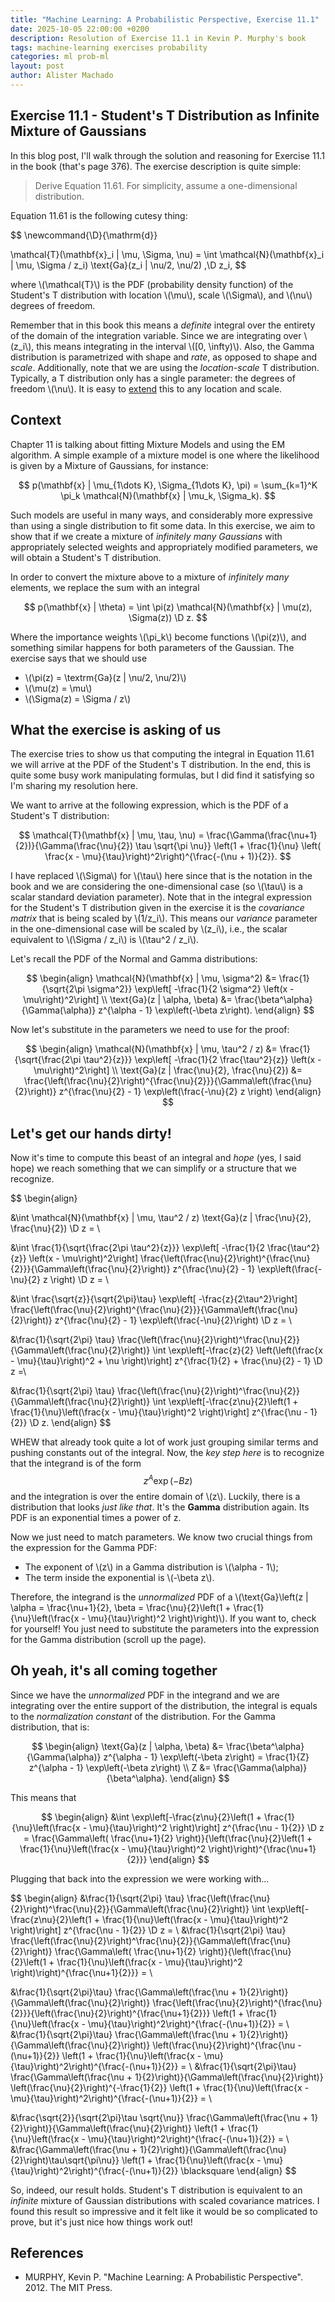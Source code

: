 ```yaml
---
title: "Machine Learning: A Probabilistic Perspective, Exercise 11.1"
date: 2025-10-05 22:00:00 +0200
description: Resolution of Exercise 11.1 in Kevin P. Murphy's book
tags: machine-learning exercises probability
categories: ml prob-ml
layout: post
author: Alister Machado
---
```



## Exercise 11.1 - Student's T Distribution as Infinite Mixture of Gaussians

In this blog post, I'll walk through the solution and reasoning for Exercise 11.1 in the book
(that's page 376). The exercise description is quite simple:

> Derive Equation 11.61. For simplicity, assume a one-dimensional distribution.

Equation 11.61 is the following cutesy thing:

$$
\newcommand{\D}{\mathrm{d}}

\mathcal{T}(\mathbf{x}_i | \mu, \Sigma, \nu) = \int \mathcal{N}(\mathbf{x}_i | \mu, \Sigma / z_i) \text{Ga}(z_i | \nu/2, \nu/2) \,\D z_i,
$$

where \\(\mathcal{T}\\) is the PDF (probability density function) of the Student's T distribution with location \\(\mu\\), scale \\(\Sigma\\), and \\(\nu\\) degrees of freedom.

Remember that in this book this means a _definite_ integral over the entirety of the domain of the integration variable. Since we are integrating over \\(z_i\\), this means integrating in the interval \\([0, \infty)\\). Also, the Gamma distribution is parametrized with shape and _rate_, as opposed to shape and _scale_. Additionally, note that we are using the _location-scale_ T distribution. Typically, a T distribution only has a single parameter: the degrees of freedom \\(\nu\\). It is easy to [extend](https://en.wikipedia.org/wiki/Student%27s_t-distribution#Location-scale_t_distribution) this to any location and scale.

## Context

Chapter 11 is talking about fitting Mixture Models and using the EM algorithm. A simple example of a mixture model is one where the likelihood is given by a Mixture of Gaussians, for instance:

$$
p(\mathbf{x} | \mu_{1\dots K}, \Sigma_{1\dots K}, \pi) = \sum_{k=1}^K \pi_k \mathcal{N}(\mathbf{x} | \mu_k, \Sigma_k).
$$

Such models are useful in many ways, and considerably more expressive than using a single distribution to fit some data. In this exercise, we aim to show that if we create a mixture of _infinitely many Gaussians_ with appropriately selected weights and appropriately modified parameters, we will obtain a Student's T distribution.

In order to convert the mixture above to a mixture of _infinitely many_ elements, we replace the sum with an integral

$$
p(\mathbf{x} | \theta) = \int \pi(z) \mathcal{N}(\mathbf{x} | \mu(z), \Sigma(z)) \D z.
$$

Where the importance weights \\(\pi_k\\) become functions  \\(\pi(z)\\), and something similar happens for both parameters of the Gaussian. The exercise says that we should use
* \\(\pi(z) = \textrm{Ga}(z \| \nu/2, \nu/2)\\)
* \\(\mu(z) = \mu\\)
* \\(\Sigma(z) = \Sigma / z\\)

## What the exercise is asking of us

The exercise tries to show us that computing the integral in Equation 11.61 we will arrive at the PDF of the Student's T distribution. In the end, this is quite some busy work manipulating formulas, but I did find it satisfying so I'm sharing my resolution here.

We want to arrive at the following expression, which is the PDF of a Student's T distribution:

$$
\mathcal{T}(\mathbf{x} | \mu, \tau, \nu) = \frac{\Gamma(\frac{\nu+1}{2})}{\Gamma(\frac{\nu}{2}) \tau \sqrt{\pi \nu}}
\left(1 + \frac{1}{\nu} \left( \frac{x - \mu}{\tau}\right)^2\right)^{\frac{-(\nu + 1)}{2}}.
$$

I have replaced \\(\Sigma\\) for \\(\tau\\) here since that is the notation in the book and we are considering the one-dimensional case (so \\(\tau\\) is a scalar standard deviation parameter). Note that in the integral expression for the Student's T distribution given in the exercise it is the _covariance matrix_ that is being scaled by \\(1/z_i\\). This means our _variance_ parameter in the one-dimensional case will be scaled by \\(z_i\\), i.e., the scalar equivalent to \\(\Sigma / z_i\\) is \\(\tau^2 / z_i\\).

Let's recall the PDF of the Normal and Gamma distributions:


$$
\begin{align}
\mathcal{N}(\mathbf{x} | \mu, \sigma^2) &= \frac{1}{\sqrt{2\pi \sigma^2}} \exp\left[ -\frac{1}{2 \sigma^2} \left(x - \mu\right)^2\right] \\
\text{Ga}(z | \alpha, \beta) &= \frac{\beta^\alpha}{\Gamma(\alpha)} z^{\alpha - 1} \exp\left(-\beta z\right).
\end{align}
$$

Now let's substitute in the parameters we need to use for the proof:

$$
\begin{align}
\mathcal{N}(\mathbf{x} | \mu, \tau^2 / z) &= \frac{1}{\sqrt{\frac{2\pi \tau^2}{z}}} \exp\left[ -\frac{1}{2 \frac{\tau^2}{z}} \left(x - \mu\right)^2\right] \\
\text{Ga}(z | \frac{\nu}{2}, \frac{\nu}{2}) &= \frac{\left(\frac{\nu}{2}\right)^{\frac{\nu}{2}}}{\Gamma\left(\frac{\nu}{2}\right)} z^{\frac{\nu}{2} - 1} \exp\left(\frac{-\nu}{2} z \right)
\end{align}
$$

## Let's get our hands dirty!

Now it's time to compute this beast of an integral and _hope_ (yes, I said hope) we reach something that we can simplify or a structure that we recognize.

$$
\begin{align}

&\int \mathcal{N}(\mathbf{x} | \mu, \tau^2 / z) \text{Ga}(z | \frac{\nu}{2}, \frac{\nu}{2}) \D z = \\

&\int \frac{1}{\sqrt{\frac{2\pi \tau^2}{z}}} \exp\left[ -\frac{1}{2 \frac{\tau^2}{z}} \left(x - \mu\right)^2\right] \frac{\left(\frac{\nu}{2}\right)^{\frac{\nu}{2}}}{\Gamma\left(\frac{\nu}{2}\right)} z^{\frac{\nu}{2} - 1} \exp\left(\frac{-\nu}{2} z \right) \D z = \\

&\int \frac{\sqrt{z}}{\sqrt{2\pi}\tau} \exp\left[ -\frac{z}{2\tau^2}\right] \frac{\left(\frac{\nu}{2}\right)^{\frac{\nu}{2}}}{\Gamma\left(\frac{\nu}{2}\right)} z^{\frac{\nu}{2} - 1} \exp\left(\frac{-\nu}{2}\right) \D z = \\

&\frac{1}{\sqrt{2\pi} \tau} \frac{\left(\frac{\nu}{2}\right)^\frac{\nu}{2}}{\Gamma\left(\frac{\nu}{2}\right)} \int \exp\left[-\frac{z}{2} \left(\left(\frac{x - \mu}{\tau}\right)^2 + \nu \right)\right] z^{\frac{1}{2} + \frac{\nu}{2} - 1} \D z =\\

&\frac{1}{\sqrt{2\pi} \tau} \frac{\left(\frac{\nu}{2}\right)^\frac{\nu}{2}}{\Gamma\left(\frac{\nu}{2}\right)} \int \exp\left[-\frac{z\nu}{2}\left(1 + \frac{1}{\nu}\left(\frac{x - \mu}{\tau}\right)^2 \right)\right] z^{\frac{\nu - 1}{2}} \D z.
\end{align}
$$


WHEW that already took quite a lot of work just grouping similar terms and pushing constants out of the integral. Now, the _key step here_ is to recognize that the integrand is of the form
$$
z^{A} \exp (- B z)
$$
and the integration is over the entire domain of \\(z\\). Luckily, there is a distribution that looks _just like that_. It's the **Gamma** distribution again. Its PDF is an exponential times a power of z.

Now we just need to match parameters. We know two crucial things from the expression for the Gamma PDF:
* The exponent of \\(z\\) in a Gamma distribution is \\(\alpha - 1\\);
* The term inside the exponential is \\(-\beta z\\).

Therefore, the integrand is the _unnormalized_ PDF of a \\(\text{Ga}\left(z \| \alpha = \frac{\nu+1}{2}, \beta = \frac{\nu}{2}\left(1 + \frac{1}{\nu}\left(\frac{x - \mu}{\tau}\right)^2 \right)\right)\\). If you want to, check for yourself! You just need to substitute the parameters into the expression for the Gamma distribution (scroll up the page).

## Oh yeah, it's all coming together

Since we have the _unnormalized_ PDF in the integrand and we are integrating over the entire support of the distribution, the integral is equals to the _normalization constant_ of the distribution. For the Gamma distribution, that is:

$$
\begin{align}
\text{Ga}(z | \alpha, \beta) &= \frac{\beta^\alpha}{\Gamma(\alpha)} z^{\alpha - 1} \exp\left(-\beta z\right) =  \frac{1}{Z} z^{\alpha - 1} \exp\left(-\beta z\right) \\
Z &= \frac{\Gamma(\alpha)}{\beta^\alpha}.
\end{align}
$$

This means that

$$
\begin{align}
&\int \exp\left[-\frac{z\nu}{2}\left(1 + \frac{1}{\nu}\left(\frac{x - \mu}{\tau}\right)^2 \right)\right] z^{\frac{\nu - 1}{2}} \D z =  \frac{\Gamma\left( \frac{\nu+1}{2} \right)}{\left(\frac{\nu}{2}\left(1 + \frac{1}{\nu}\left(\frac{x - \mu}{\tau}\right)^2 \right)\right)^{\frac{\nu+1}{2}}}
\end{align}
$$

Plugging that back into the expression we were working with...

$$
\begin{align}
&\frac{1}{\sqrt{2\pi} \tau} \frac{\left(\frac{\nu}{2}\right)^\frac{\nu}{2}}{\Gamma\left(\frac{\nu}{2}\right)} \int \exp\left[-\frac{z\nu}{2}\left(1 + \frac{1}{\nu}\left(\frac{x - \mu}{\tau}\right)^2 \right)\right] z^{\frac{\nu - 1}{2}} \D z = \\
&\frac{1}{\sqrt{2\pi} \tau} \frac{\left(\frac{\nu}{2}\right)^\frac{\nu}{2}}{\Gamma\left(\frac{\nu}{2}\right)} \frac{\Gamma\left( \frac{\nu+1}{2} \right)}{\left(\frac{\nu}{2}\left(1 + \frac{1}{\nu}\left(\frac{x - \mu}{\tau}\right)^2 \right)\right)^{\frac{\nu+1}{2}}} = \\

&\frac{1}{\sqrt{2\pi}\tau} \frac{\Gamma\left(\frac{\nu + 1}{2}\right)}{\Gamma\left(\frac{\nu}{2}\right)} \frac{\left(\frac{\nu}{2}\right)^{\frac{\nu}{2}}}{\left(\frac{\nu}{2}\right)^{\frac{\nu+1}{2}}} \left(1 + \frac{1}{\nu}\left(\frac{x - \mu}{\tau}\right)^2\right)^{\frac{-(\nu+1)}{2}} = \\
&\frac{1}{\sqrt{2\pi}\tau} \frac{\Gamma\left(\frac{\nu + 1}{2}\right)}{\Gamma\left(\frac{\nu}{2}\right)} \left(\frac{\nu}{2}\right)^{\frac{\nu - (\nu+1)}{2}} \left(1 + \frac{1}{\nu}\left(\frac{x - \mu}{\tau}\right)^2\right)^{\frac{-(\nu+1)}{2}} = \\
&\frac{1}{\sqrt{2\pi}\tau} \frac{\Gamma\left(\frac{\nu + 1}{2}\right)}{\Gamma\left(\frac{\nu}{2}\right)} \left(\frac{\nu}{2}\right)^{-\frac{1}{2}} \left(1 + \frac{1}{\nu}\left(\frac{x - \mu}{\tau}\right)^2\right)^{\frac{-(\nu+1)}{2}} = \\

&\frac{\sqrt{2}}{\sqrt{2\pi}\tau \sqrt{\nu}} \frac{\Gamma\left(\frac{\nu + 1}{2}\right)}{\Gamma\left(\frac{\nu}{2}\right)} \left(1 + \frac{1}{\nu}\left(\frac{x - \mu}{\tau}\right)^2\right)^{\frac{-(\nu+1)}{2}} = \\
&\frac{\Gamma\left(\frac{\nu + 1}{2}\right)}{\Gamma\left(\frac{\nu}{2}\right)\tau\sqrt{\pi\nu}} \left(1 + \frac{1}{\nu}\left(\frac{x - \mu}{\tau}\right)^2\right)^{\frac{-(\nu+1)}{2}} \blacksquare
\end{align}
$$

So, indeed, our result holds. Student's T distribution is equivalent to an *infinite* mixture of Gaussian distributions with scaled covariance matrices. I found this result so impressive and it felt like it would be so complicated to prove, but it's just nice how things work out!


## References

- MURPHY, Kevin P. "Machine Learning: A Probabilistic Perspective". 2012. The MIT Press.
